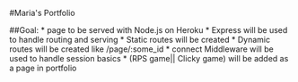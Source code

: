 #Maria's Portfolio

##Goal: 
     * page to be served with Node.js on Heroku
     * Express will be used to handle routing and serving
     * Static routes will be created
     * Dynamic routes will be created like /page/:some_id
     * connect Middleware will be used to handle session basics
     * (RPS game|| Clicky game) will be added as a page in portfolio